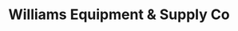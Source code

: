 ---
title: "Williams Equipment & Supply Co"
url: /oxford/williams-equipment-and-supply-co/
shop: shop
---